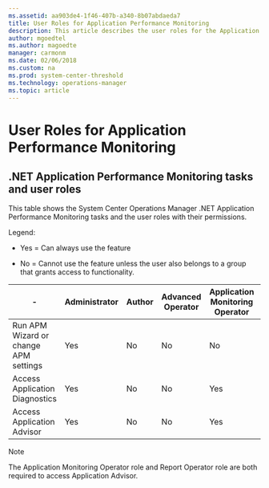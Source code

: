```yaml
---
ms.assetid: aa903de4-1f46-407b-a340-8b07abdaeda7
title: User Roles for Application Performance Monitoring
description: This article describes the user roles for the Application Performance Monitoring feature of Operations Manager.
author: mgoedtel
ms.author: magoedte
manager: carmonm
ms.date: 02/06/2018
ms.custom: na
ms.prod: system-center-threshold
ms.technology: operations-manager
ms.topic: article
---
```


# User Roles for Application Performance Monitoring

 
## .NET Application Performance Monitoring tasks and user roles  

This table shows the System Center Operations Manager .NET Application Performance Monitoring tasks and the user roles with their permissions.  
  
Legend:  
  
-   Yes = Can always use the feature  
  
-   No = Cannot use the feature unless the user also belongs to a group that grants access to functionality.  


| -                                     | Administrator | Author | Advanced Operator | Application Monitoring Operator | Operator | Read-Only Operator | Report Operator | Report Security Administrator |
|---------------------------------------|---------------|--------|-------------------|---------------------------------|----------|--------------------|-----------------|-------------------------------|
| Run APM Wizard or change APM settings | Yes           | No     | No                | No                              | No       | No                 | No              | No                            |
| Access Application Diagnostics        | Yes           | No     | No                | Yes                             | No       | No                 | No              | No                            |
| Access Application Advisor            | Yes           | No     | No                | Yes                             | No       | No                 | Yes             | Yes                           |  


> [!NOTE]  
> The Application Monitoring Operator role and Report Operator role are both required to access Application Advisor.  
  
